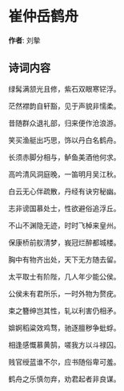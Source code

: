 # 崔仲岳鹤舟

**作者**: 刘摰

## 诗词内容

绿髯满颔光且修，紫石双眼寒铓浮。

茫然襟韵自轩豁，见于声貌非懦柔。

昔随群众退礼部，归来便作沧浪游。

笑买渔艇出巧思，饰以丹白名鹤舟。

长须赤脚分相与，鲈鱼美酒他何求。

高吟清风洞庭晚，一笛明月吴江秋。

白云无心伴疏散，丹经有诀穷秘幽。

志非谤国慕处士，性欲避俗追浮丘。

不山不渊隐无迹，时时飞棹来皇州。

保康桥前舣清梦，峩冠烂醉都城楼。

胸中有物齐出处，天下无方随去留。

太平取士有阶陛，几人年少能公侯。

公侯未有君所乐，一时外物为赘疣。

束之簪绅岂其性，轧以利害仍相矛。

媕婀稻粱效鸡骛，驰逐膻秽争蚍蜉。

相逢感慨慕黄鹄，嗟我方以斗禄囚。

贱官绶蓝谁不尔，应书随俗卑可羞。

鹤舟之乐慎勿弃，劝君起者非良谋。

